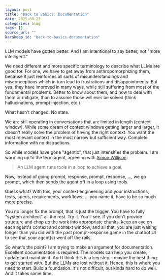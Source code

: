 ```yaml
---
layout: post
title: "Back to Basics: Documentation"
date: 2025-09-22
categories: blog
tags: []
source_url: ""
karakeep_id: "back-to-basics-documentation"
---
```


LLM models have gotten better. And I am intentional to say better, not "more intelligent." 

We need different and more specific terminology to describe what LLMs are good for. For one, we have to get away from anthropomorphizing them, because it just reinforces all sorts of misunderstandings and misconceptions which in turn lead to frustrations and disappointments. But yes, they have improved in many ways, while still suffering from most of the fundamental problems. Better to know about them, and how to deal with them or mitigate, than to assume those will ever be solved (think hallucinations, prompt injection, etc.)

What hasn't changed: No state. 

We are still operating in conversations that are limited in length (context window). While some dream of context windows getting larger and larger, it doesn't really solve the problem of having the right context. You want the most relevant context in the most narrow but sufficient way. Complete information with no distractions. 

So while models have gone "agentic", that just intensifies the problem. I am warming up to the term agent, agreeing with [Simon Willison](https://simonwillison.net/2025/Sep/18/agents/):

> An LLM agent runs tools in a loop to achieve a goal.

Now, instead of going prompt, response, prompt, response, …, we go prompt, which then sends the agent off in a loop using tools. 

Guess what? With this, your context engineering and your instructions, tests, specs, requirements, workflows, … you name it, have to be so much more precise. 

You no longer fix the prompt, that is just the trigger. You have to fully "system architect" all the rest. Try it. You'll see. If you don't provide structure and chop up the work into appropriate chunks, keep an eye on each agent's context and context window, and all that, you are just waiting longer than you did with the past prompt-response game in the chatbot UI to see that your agent(s) went off the rails.

So what's the point? I am trying to make an argument for documentation. Excellent documentation is required. The models can help you create, update and maintain it. And I think this is a key step – maybe the best thing to get started with. But the LLMs are lost without it. Hence, this is where you need to start. Build a foundation. It's not difficult, but kinda hard to do well. And it takes some time.
